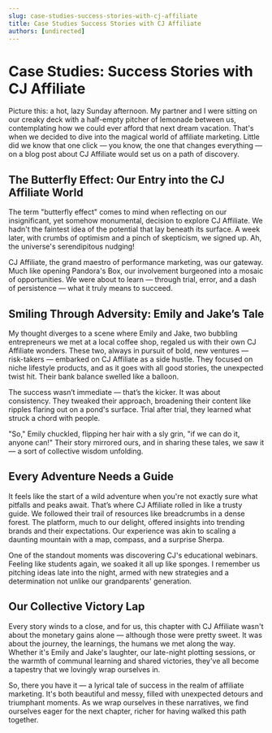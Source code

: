 ```yaml
---
slug: case-studies-success-stories-with-cj-affiliate
title: Case Studies Success Stories with CJ Affiliate
authors: [undirected]
---
```


# Case Studies: Success Stories with CJ Affiliate

Picture this: a hot, lazy Sunday afternoon. My partner and I were sitting on our creaky deck with a half-empty pitcher of lemonade between us, contemplating how we could ever afford that next dream vacation. That's when we decided to dive into the magical world of affiliate marketing. Little did we know that one click — you know, the one that changes everything — on a blog post about CJ Affiliate would set us on a path of discovery. 

## The Butterfly Effect: Our Entry into the CJ Affiliate World

The term "butterfly effect" comes to mind when reflecting on our insignificant, yet somehow monumental, decision to explore CJ Affiliate. We hadn't the faintest idea of the potential that lay beneath its surface. A week later, with crumbs of optimism and a pinch of skepticism, we signed up. Ah, the universe's serendipitous nudging!

CJ Affiliate, the grand maestro of performance marketing, was our gateway. Much like opening Pandora's Box, our involvement burgeoned into a mosaic of opportunities. We were about to learn — through trial, error, and a dash of persistence — what it truly means to succeed.

## Smiling Through Adversity: Emily and Jake’s Tale

My thought diverges to a scene where Emily and Jake, two bubbling entrepreneurs we met at a local coffee shop, regaled us with their own CJ Affiliate wonders. These two, always in pursuit of bold, new ventures — risk-takers — embarked on CJ Affiliate as a side hustle. They focused on niche lifestyle products, and as it goes with all good stories, the unexpected twist hit. Their bank balance swelled like a balloon.

The success wasn’t immediate — that’s the kicker. It was about consistency. They tweaked their approach, broadening their content like ripples flaring out on a pond's surface. Trial after trial, they learned what struck a chord with people. 

"So," Emily chuckled, flipping her hair with a sly grin, "if we can do it, anyone can!" Their story mirrored ours, and in sharing these tales, we saw it — a sort of collective wisdom unfolding.

## Every Adventure Needs a Guide

It feels like the start of a wild adventure when you're not exactly sure what pitfalls and peaks await. That’s where CJ Affiliate rolled in like a trusty guide. We followed their trail of resources like breadcrumbs in a dense forest. The platform, much to our delight, offered insights into trending brands and their expectations. Our experience was akin to scaling a daunting mountain with a map, compass, and a surprise Sherpa.

One of the standout moments was discovering CJ's educational webinars. Feeling like students again, we soaked it all up like sponges. I remember us pitching ideas late into the night, armed with new strategies and a determination not unlike our grandparents' generation. 

## Our Collective Victory Lap

Every story winds to a close, and for us, this chapter with CJ Affiliate wasn't about the monetary gains alone — although those were pretty sweet. It was about the journey, the learnings, the humans we met along the way. Whether it's Emily and Jake's laughter, our late-night plotting sessions, or the warmth of communal learning and shared victories, they've all become a tapestry that we lovingly wrap ourselves in.

So, there you have it — a lyrical tale of success in the realm of affiliate marketing. It's both beautiful and messy, filled with unexpected detours and triumphant moments. As we wrap ourselves in these narratives, we find ourselves eager for the next chapter, richer for having walked this path together.